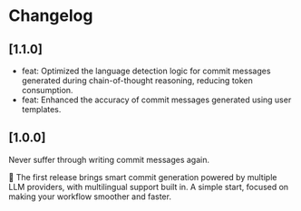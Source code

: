 # Changelog

## [1.1.0]

- feat: Optimized the language detection logic for commit messages generated during chain-of-thought reasoning, reducing token consumption.
- feat: Enhanced the accuracy of commit messages generated using user templates.

## [1.0.0]

Never suffer through writing commit messages again.

🎉 The first release brings smart commit generation powered by multiple LLM providers, with multilingual support built in.
A simple start, focused on making your workflow smoother and faster.